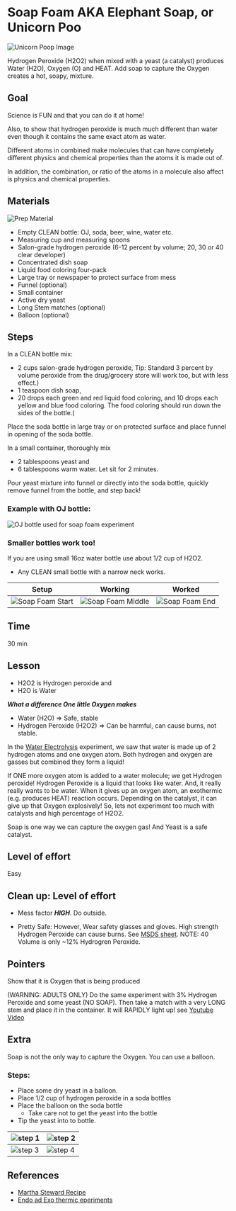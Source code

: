 
# Soap Foam AKA Elephant Soap, or Unicorn Poo
![Unicorn Poop Image](/images/UnicornPoo.png)

Hydrogen Peroxide (H2O2) when mixed with a yeast (a catalyst) produces Water (H2O), Oxygen (O) and HEAT.
Add soap to capture the Oxygen creates a hot, soapy, mixture.


## Goal
Science is FUN and that you can do it at home!

Also, to show that hydrogen peroxide is much much different than water even though it contains the same exact atom as water.

Different atoms in combined make molecules that can have completely different physics and chemical properties than the atoms it is made out of.

In addition, the combination, or ratio of the atoms in a molecule also affect is physics and chemical properties.


## Materials
![Prep Material](/images/h2o2_prep.jpg)
* Empty CLEAN bottle: OJ, soda, beer, wine, water etc.
* Measuring cup and measuring spoons
* Salon-grade hydrogen peroxide (6-12 percent by volume; 20, 30 or 40 clear developer)
* Concentrated dish soap
* Liquid food coloring four-pack
* Large tray or newspaper to protect surface from mess
* Funnel (optional)
* Small container
* Active dry yeast
* Long Stem matches (optional)
* Balloon (optional)

## Steps

In a CLEAN bottle mix:
 * 2 cups salon-grade hydrogen peroxide, Tip: Standard 3 percent by volume peroxide from the drug/grocery store will work too, but with less effect.)
 * 1 teaspoon dish soap,
 * 20 drops each green and red liquid food coloring, and 10 drops each yellow and blue food coloring. The food coloring should run down the sides of the bottle.(

Place the soda bottle in large tray or on protected surface and place funnel in opening of the soda bottle.

In a small container, thoroughly mix
* 2 tablespoons yeast and
* 6 tablespoons warm water. Let sit for 2 minutes. 

Pour yeast mixture into funnel or directly into the soda bottle, quickly remove funnel from the bottle, and step back!

### Example with OJ bottle:
![OJ bottle used for soap foam experiment](/images/soapfoam_ojcontainer.png)


### Smaller bottles work too!
If you are using small 16oz water bottle use about 1/2 cup of H2O2.  
* Any CLEAN small bottle with a narrow neck works.

| Setup | Working | Worked |
|:----: | :----: |:----: |
| ![Soap Foam Start](/images/soapfoam1.png) | ![Soap Foam Middle](/images/soapfoam2.png) | ![Soap Foam End](/images/soapfoam3.png) |


## Time
30 min

## Lesson
* H2O2 is Hydrogen peroxide and
* H2O is Water

***What a difference One little Oxygen makes***

- Water (H2O) => Safe, stable
- Hydrogen Peroxide (H2O2) => Can be harmful, can cause burns, not stable.


In the [Water Electrolysis](WaterElectrolysis.md) experiment, we saw that water is made up of 2 hydrogen atoms and one oxygen atom.  Both hydrogen and oxygen are gasses but combined they form a liquid!  

If ONE more oxygen atom is added to a water molecule; we get Hydrogen peroxide!  Hydrogen Peroxide is a liquid that looks like water. And, it really really wants to be water.  When it gives up an oxygen atom, an exothermic (e.g. produces HEAT) reaction occurs. Depending on the catalyst, it can give up that Oxygen explosively!  So, lets not experiment too much with catalysts and high percentage of H2O2.

Soap is one way we can capture the oxygen gas!  And Yeast is a safe catalyst.



## Level of effort
Easy

## Clean up: Level of effort
* Mess factor ***HIGH***.  Do outside.

* Pretty Safe: However, Wear safety glasses and gloves.
High strength Hydrogen Peroxide can cause burns. See [MSDS sheet](/doc/MSDS_Hydrogen_peroxide.pdf).  NOTE: 40 Volume is only ~12% Hydrogren Peroxide.

## Pointers
Show that it is Oxygen that is being produced

(WARNING: ADULTS ONLY)
Do the same experiment with 3% Hydrogen Peroxide and some yeast (NO SOAP).  Then take a match with a very LONG stem and place it in the container.  It will RAPIDLY light up!
see [Youtube Video](https://www.youtube.com/watch?v=-pSstufKCSM)

## Extra
Soap is not the only way to capture the Oxygen.  You can use a balloon.
### Steps:
* Place some dry yeast in a balloon.
* Place 1/2 cup of hydrogen peroxide in a soda bottles
* Place the balloon on the soda bottle
    * Take care not to get the yeast into the bottle
* Tip the yeast into to bottle.


| ![step 1](/images/h2o2_balloon0.jpg) |![step 2](/images/h2o2_balloon1.jpg)
| ----| ---|
| ![step 3](/images/h2o2_balloon2.jpg)| ![step 4](/images/h2o2_balloon3.jpg)|


## References
* [Martha Steward Recipe](https://www.marthastewart.com/863046/elephant-toothpaste)
* [Endo ad Exo thermic eperiments](https://www.acs.org/content/dam/acsorg/education/resources/k-8/science-activities/chemicalphysicalchange/chemicalreactions/heat-up-to-some-cool-reactions.pdf)
